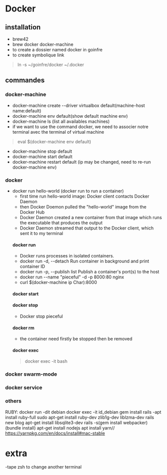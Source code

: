# Docker
## installation
- brew42
- brew docker docker-machine
- to create a dossier named docker in goinfre
- to create symbolique link
> ln -s ~/goinfre/docker ~/.docker

## commandes
### docker-machine
- docker-machine create --driver virtualbox default(machine-host name:default)
- docker-machine env default(show default machine env)
- docker-machine ls (list all availables machines)
- if we want to use the command docker, we need to associer notre terminal avec the terminal of virtual machine
> eval $(docker-machine env default)
- docker-machine stop default
- docker-machine start default
- docker-machine restart default (ip may be changed, need to re-run docker-machine env)
### docker
- docker run hello-world (docker run to run a container)
  - first time run hello-world image: Docker client contacts Docker Daemon
  - then Docker Doemon pulled the "hello-world" image from  the Docker Hub
  - Docker Daemon created a new container from that image which runs the executable that produces the output
  - Docker Daemon streamed that output to the Docker client, which sent it to my terminal
  #### docker run
  - Docker runs processes in isolated containers. 
  - docker run -d, --detach                         Run container in background and print container ID
  - docker run -p, --publish list                   Publish a container's port(s) to the host
  - docker run --name "pieceful" -d -p 8000:80 nginx
  - curl $(docker-machine ip Char):8000
  #### docker start
  #### docker stop
  - Docker stop pieceful
  #### docker rm
  - the container need firstly be stopped then be removed
  #### docker exec 
  > docker exec -it <container> bash
  
### docker swarm-mode
### docker service
### others
RUBY:
docker run -dit debian
docker exec -it id_debian
gem install rails
-apt install ruby-full
sudo apt-get install ruby-dev zlib1g-dev liblzma-dev
rails new blog
apt-get install libsqlite3-dev
rails -s(gem install webpacker)
(bundle install)
apt-get install nodejs
apt install yarn// https://yarnpkg.com/en/docs/install#mac-stable


# extra
-tape zsh to change another terminal


